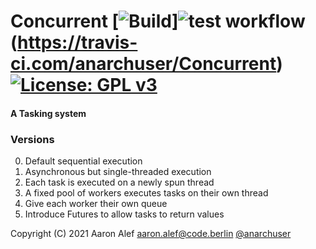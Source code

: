 # Concurrent [![Build](https://travis-ci.com/anarchuser/Concurrent.svg?branch=master)]![test workflow](https://github.com/anarchuser/Concurrent/actions/workflows/test.yml/badge.svg)(https://travis-ci.com/anarchuser/Concurrent) [![License: GPL v3](https://img.shields.io/badge/License-GPLv3-blue.svg)](https://github.com/anarchuser/Concurrent/blob/master/LICENSE)
#### A Tasking system

### Versions
0. Default sequential execution
1. Asynchronous but single-threaded execution
2. Each task is executed on a newly spun thread
3. A fixed pool of workers executes tasks on their own thread
4. Give each worker their own queue
5. Introduce Futures to allow tasks to return values

Copyright (C) 2021 Aaron Alef <aaron.alef@code.berlin> [@anarchuser](https://github.com/anarchuser)